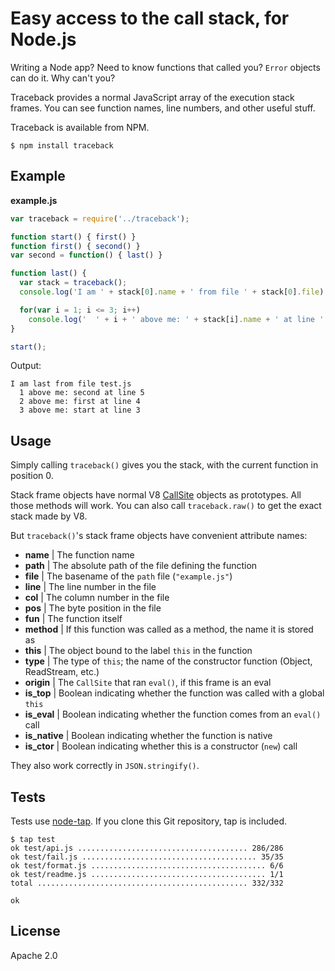 # Easy access to the call stack, for Node.js

Writing a Node app? Need to know functions that called you? `Error` objects can do it. Why can't you?

Traceback provides a normal JavaScript array of the execution stack frames. You can see function names, line numbers, and other useful stuff.

Traceback is available from NPM.

    $ npm install traceback

## Example

**example.js**

```javascript
var traceback = require('../traceback');

function start() { first() }
function first() { second() }
var second = function() { last() }

function last() {
  var stack = traceback();
  console.log('I am ' + stack[0].name + ' from file ' + stack[0].file)

  for(var i = 1; i <= 3; i++)
    console.log('  ' + i + ' above me: ' + stack[i].name + ' at line ' + stack[i].line);
}

start();
```

Output:

    I am last from file test.js
      1 above me: second at line 5
      2 above me: first at line 4
      3 above me: start at line 3

## Usage

Simply calling `traceback()` gives you the stack, with the current function in position 0.

Stack frame objects have normal V8 [CallSite][callsite] objects as prototypes. All those methods will work. You can also call `traceback.raw()` to get the exact stack made by V8.

But `traceback()`'s stack frame objects have convenient attribute names:

* **name** | The function name
* **path** | The absolute path of the file defining the function
* **file** | The basename of the `path` file (`"example.js"`)
* **line** | The line number in the file
* **col** | The column number in the file
* **pos** | The byte position in the file
* **fun** | The function itself
* **method** | If this function was called as a method, the name it is stored as
* **this** | The object bound to the label `this` in the function
* **type** | The type of `this`; the name of the constructor function (Object, ReadStream, etc.)
* **origin** | The `CallSite` that ran `eval()`, if this frame is an eval
* **is_top** | Boolean indicating whether the function was called with a global `this`
* **is_eval** | Boolean indicating whether the function comes from an `eval()` call
* **is_native** | Boolean indicating whether the function is native
* **is_ctor** | Boolean indicating whether this is a constructor (`new`) call

They also work correctly in `JSON.stringify()`.

## Tests

Tests use [node-tap][tap]. If you clone this Git repository, tap is included.

    $ tap test
    ok test/api.js ...................................... 286/286
    ok test/fail.js ....................................... 35/35
    ok test/format.js ....................................... 6/6
    ok test/readme.js ....................................... 1/1
    total ............................................... 332/332

    ok

## License

Apache 2.0

[callsite]: http://code.google.com/p/v8/wiki/JavaScriptStackTraceApi
[tap]: https://github.com/isaacs/node-tap
